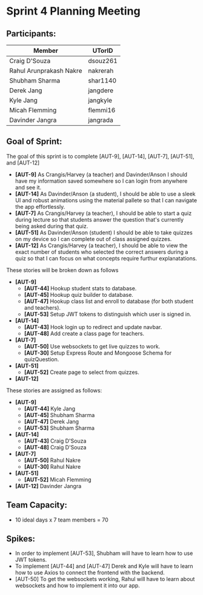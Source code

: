 # Sprint 4 Planning Meeting
## Participants:
| Member  | UTorID  |
|---|---|
|Craig D'Souza|dsouz261|
|Rahul Arunprakash Nakre|nakrerah|
|Shubham Sharma|shar1140|
|Derek Jang|jangdere|
|Kyle Jang|jangkyle|
|Micah Flemming|flemmi16|
|Davinder Jangra|jangrada|

## Goal of Sprint: 
The goal of this sprint is to complete [AUT-9], [AUT-14], [AUT-7], [AUT-51], and [AUT-12]
- **[AUT-9]** As Crangis/Harvey (a teacher) and Davinder/Anson I should have my information saved somewhere so I can login from anywhere and see it.
- **[AUT-14]** As Davinder/Anson (a student), I should be able to use a sleek UI and robust animations using the material pallete so that I can navigate the app effortlessly.
- **[AUT-7]** As Crangis/Harvey (a teacher), I should be able to start a quiz during lecture so that students answer the question that's currently being asked during that quiz.
- **[AUT-51]** As Davinder/Anson (student) I should be able to take quizzes on my device so I can complete out of class assigned quizzes.
- **[AUT-12]** As Crangis/Harvey (a teacher), I should be able to view the exact number of students who selected the correct answers during a quiz so that I can focus on what concepts require furthur explanatations.

These stories will be broken down as follows
- **[AUT-9]** 
    - **[AUT-44]** Hookup student stats to database.
    - **[AUT-45]** Hookup quiz builder to database.
    - **[AUT-47]** Hookup class list and enroll to database (for both student and teachers).
    - **[AUT-53]** Setup JWT tokens to distinguish which user is signed in.
- **[AUT-14]** 
    - **[AUT-43]** Hook login up to redirect and update navbar.
    - **[AUT-48]** Add create a class page for teachers.
- **[AUT-7]** 
    - **[AUT-50]** Use websockets to get live quizzes to work.
    - **[AUT-30]** Setup Express Route and Mongoose Schema for quizQuestion.
- **[AUT-51]** 
    - **[AUT-52]** Create page to select from quizzes.
- **[AUT-12]** 

These stories are assigned as follows:
- **[AUT-9]** 
    - **[AUT-44]** Kyle Jang
    - **[AUT-45]** Shubham Sharma
    - **[AUT-47]** Derek Jang
    - **[AUT-53]** Shubham Sharma
- **[AUT-14]** 
    - **[AUT-43]** Craig D'Souza
    - **[AUT-48]** Craig D'Souza
- **[AUT-7]** 
    - **[AUT-50]** Rahul Nakre
    - **[AUT-30]** Rahul Nakre
- **[AUT-51]** 
    - **[AUT-52]** Micah Flemming
- **[AUT-12]** Davinder Jangra

## Team Capacity:
* 10 ideal days x 7 team members = 70

## Spikes:
* In order to implement [AUT-53], Shubham will have to learn how to use JWT tokens.
* To implement [AUT-44] and [AUT-47] Derek and Kyle will have to learn how to use Axios to connect the frontend with the backend.
* [AUT-50] To get the websockets working, Rahul will have to learn about websockets and how to implement it into our app.
